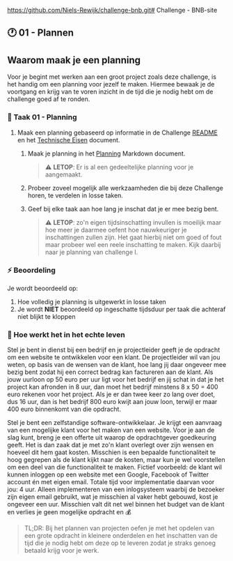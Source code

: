 https://github.com/Niels-Rewijk/challenge-bnb.git# Challenge - BNB-site

## :clock1: 01 - Plannen

## Waarom maak je een planning

Voor je begint met werken aan een groot project zoals deze challenge, is het handig om een planning voor jezelf te maken. Hiermee bewaak je de voortgang en krijg van te voren inzicht in de tijd die je nodig hebt om de challenge goed af te ronden.

### :hammer: Taak 01 - Planning

1. Maak een planning gebaseerd op informatie in de Challenge [README](../../README.md) en het [Technische Eisen](../Taak03-Realiseren/technische-eisen.md) document.
   1. Maak je planning in het [Planning](student-planning.md) Markdown document.
        > :warning: **LETOP**: Er is al een gedeeltelijke planning voor je aangemaakt.
   2. Probeer zoveel mogelijk alle werkzaamheden die bij deze Challenge horen, te verdelen in losse taken.
   3. Geef bij elke taak aan hoe lang je inschat dat je er mee bezig bent.  

        > :warning: **LETOP**: zo'n eigen tijdsinschatting invullen is moeilijk maar hoe meer je daarmee oefent hoe nauwkeuriger je inschattingen zullen zijn. Het gaat hierbij niet om goed of fout maar probeer wel een reele inschatting te maken. Kijk daarbij naar je planning van challenge I.

### :zap: Beoordeling

Je wordt beoordeeld op:

1. Hoe volledig je planning is uitgewerkt in losse taken
2. Je wordt **NIET** beoordeeld op ingeschatte tijdsduur per taak die achteraf niet blijkt te kloppen

### :gift: Hoe werkt het in het echte leven

Stel je bent in dienst bij een bedrijf en je projectleider geeft je de opdracht om een website te ontwikkelen voor een klant. De projectleider wil van jou weten, op basis van de wensen van de klant, hoe lang jij daar ongeveer mee bezig bent zodat hij een correct bedrag kan factureren aan de klant. Als jouw uurloon op 50 euro per uur ligt voor het bedrijf en jij schat in dat je het project kan afronden in 8 uur, dan moet het bedrijf minstens 8 x 50 = 400 euro rekenen voor het project. Als je er dan twee keer zo lang over doet, dus 16 uur, dan is het bedrijf 800 euro kwijt aan jouw loon, terwijl er maar 400 euro binnenkomt van die opdracht.

Stel je bent een zelfstandige software-ontwikkelaar. Je krijgt een aanvraag van een mogelijke klant voor het maken van een website. Voor je aan de slag kunt, breng je een offerte  uit waarop de opdrachtgever goedkeuring geeft. Het is dan zaak dat je met zo'n klant overlegt over zijn wensen en hoeveel dit hem gaat kosten. Misschien is een bepaalde functionaliteit te hoog gegrepen als de klant kijkt naar de kosten, maar kun je wel voorstellen om een deel van die functionaliteit te maken. Fictief voorbeeld: de klant wil kunnen inloggen op een website met een Google, Facebook of Twitter account én met eigen email. Totale tijd voor implementatie daarvan voor jou: 4 uur. Alleen implementeren van een inlogsysteem waarbij de bezoeker zijn eigen email gebruikt, wat je misschien al vaker hebt gebouwd, kost je ongeveer een uur. Misschien valt dit net wel binnen het budget van de klant en verlies je geen mogelijke opdracht en :moneybag:  

> TL;DR: Bij het plannen van projecten oefen je met het opdelen van een grote opdracht in kleinere onderdelen en het inschatten van de tijd die je nodig hebt om deze op te leveren zodat je straks genoeg betaald krijg voor je werk.
